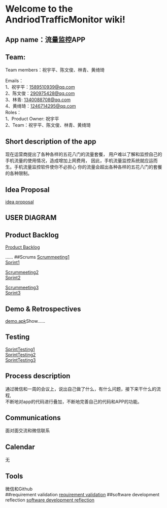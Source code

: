 # Welcome to the AndriodTrafficMonitor wiki!
## App name：流量监控APP
## Team: 
Team members：祝宇平、陈文俊、林青、黄绮琦  
  
Emails：  
1、祝宇平：1589510939@qq.com  
2、陈文俊：290975428@qq.com  
3、林青: 1340088708@qq.com  
4、黄绮琦：1246714295@qq.com  
Roles：  
1、Product Owner: 祝宇平   
2、Team：祝宇平、陈文俊、林青、黄绮琦 

## Short description of the app
现在运营商提出了各种各样的五花八门的流量套餐，
用户难以了解和监控自己的手机流量的使用情况，造成增加上网费用，
因此，手机流量监控系统就应运而生。手机流量监控软件使你不必担心
你的流量会超出各种各样的五花八门的套餐的各种限制。  
	
## Idea Proposal
[idea proposal](https://github.com/fighting4/AndroidTrafficMonitor/wiki/requirement-validation)
## USER DIAGRAM
[](http://s9.sinaimg.cn/mw690/003yIIRYzy75LDa9TVC88&690.jpg)
## Product Backlog
[Product Backlog](https://github.com/fighting4/AndroidTrafficMonitor/wiki/Product-Backlog)

……
##Scrums
[Scrummeeting1](https://github.com/fighting4/AndroidTrafficMonitor/wiki/Scrum-meeting1)  
[Sprint1](https://github.com/fighting4/AndroidTrafficMonitor/wiki/SprintPlanning1)  

[Scrummeeting2](https://github.com/fighting4/AndroidTrafficMonitor/wiki/Scrum-meeting2)  
[Sprint2](https://github.com/fighting4/AndroidTrafficMonitor/wiki/SprintPlanning2)  
    
[Scrummeeting3](https://github.com/fighting4/AndroidTrafficMonitor/wiki/Scrum-meeting3)  
[Sprint3](https://github.com/fighting4/AndroidTrafficMonitor/wiki/SpringPlanning3)  
  
## Demo & Retrospectives
[demo.apk](https://github.com/fighting4/AndroidTrafficMonitor/blob/master/Demo.apk)Show……  
## Testing  
[SprintTesting1]()  
[SprintTesting2]()   
[SprintTesting3]()  
## Process description
通过微信和一周的会议上，说出自己做了什么，有什么问题，接下来干什么的流程,  
不断地对app的代码进行叠加，不断地完善自己的代码和APP的功能。  
## Communications
面对面交流和微信联系  
## Calendar 
无  
## Tools
微信和Github  
##requirement validation
[requirement validation]()
##software development reflection
[software development reflection](https://github.com/zxluan/youni/wiki/software-development-reflection)